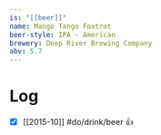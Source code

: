 ```yaml
---
is: "[[beer]]"
name: Mango Tango Foxtrot
beer-style: IPA - American
brewery: Deep River Brewing Company
abv: 5.7
---
```

# Log
- [x] [[2015-10]] #do/drink/beer 👍
